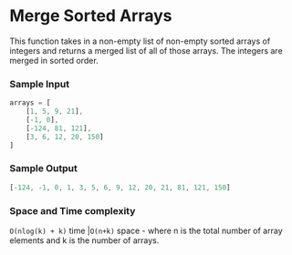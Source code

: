 # Merge Sorted Arrays

This function takes in a non-empty list of non-empty sorted arrays of integers and returns a merged list of all of those arrays. The integers are merged in sorted order. 

### Sample Input
```javascript
arrays = [
    [1, 5, 9, 21], 
    [-1, 0], 
    [-124, 81, 121], 
    [3, 6, 12, 20, 150]
]
```
### Sample Output
```javascript
[-124, -1, 0, 1, 3, 5, 6, 9, 12, 20, 21, 81, 121, 150]
```
### Space and Time complexity
`O(nlog(k) + k)` time |`O(n+k)` space - where n is the total number of array elements and k is the number of arrays.